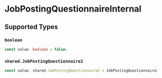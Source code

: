 # JobPostingQuestionnaireInternal


## Supported Types

### `boolean`

```typescript
const value: boolean = false;
```

### `shared.JobPostingQuestionnaire2`

```typescript
const value: shared.JobPostingQuestionnaire2 = JobPostingQuestionnaire2.True;
```

